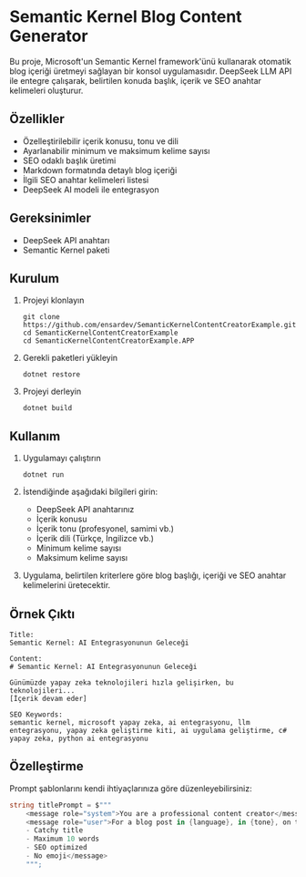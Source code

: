 # Semantic Kernel Blog Content Generator

Bu proje, Microsoft'un Semantic Kernel framework'ünü kullanarak otomatik blog içeriği üretmeyi sağlayan bir konsol uygulamasıdır. DeepSeek LLM API ile entegre çalışarak, belirtilen konuda başlık, içerik ve SEO anahtar kelimeleri oluşturur.

## Özellikler

- Özelleştirilebilir içerik konusu, tonu ve dili
- Ayarlanabilir minimum ve maksimum kelime sayısı
- SEO odaklı başlık üretimi
- Markdown formatında detaylı blog içeriği
- İlgili SEO anahtar kelimeleri listesi
- DeepSeek AI modeli ile entegrasyon

## Gereksinimler

- DeepSeek API anahtarı
- Semantic Kernel paketi

## Kurulum

1. Projeyi klonlayın
   ```
   git clone https://github.com/ensardev/SemanticKernelContentCreatorExample.git
   cd SemanticKernelContentCreatorExample
   cd SemanticKernelContentCreatorExample.APP
   ```

2. Gerekli paketleri yükleyin
   ```
   dotnet restore
   ```

3. Projeyi derleyin
   ```
   dotnet build
   ```

## Kullanım

1. Uygulamayı çalıştırın
   ```
   dotnet run
   ```

2. İstendiğinde aşağıdaki bilgileri girin:
   - DeepSeek API anahtarınız
   - İçerik konusu
   - İçerik tonu (profesyonel, samimi vb.)
   - İçerik dili (Türkçe, İngilizce vb.)
   - Minimum kelime sayısı
   - Maksimum kelime sayısı

3. Uygulama, belirtilen kriterlere göre blog başlığı, içeriği ve SEO anahtar kelimelerini üretecektir.

## Örnek Çıktı

```
Title:
Semantic Kernel: AI Entegrasyonunun Geleceği

Content:
# Semantic Kernel: AI Entegrasyonunun Geleceği

Günümüzde yapay zeka teknolojileri hızla gelişirken, bu teknolojileri...
[İçerik devam eder]

SEO Keywords:
semantic kernel, microsoft yapay zeka, ai entegrasyonu, llm entegrasyonu, yapay zeka geliştirme kiti, ai uygulama geliştirme, c# yapay zeka, python ai entegrasyonu
```

## Özelleştirme

Prompt şablonlarını kendi ihtiyaçlarınıza göre düzenleyebilirsiniz:

```csharp
string titlePrompt = $"""
    <message role="system">You are a professional content creator</message>
    <message role="user">For a blog post in {language}, in {tone}, on the topic '{topic}':
    - Catchy title
    - Maximum 10 words
    - SEO optimized
    - No emoji</message>
    """;
```
